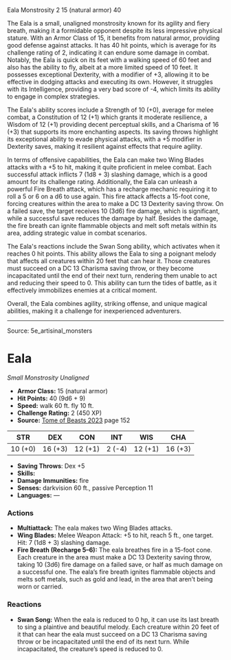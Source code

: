 <MonsterName/>Eala</MonsterName>
<CreatureType/>Monstrosity</CreatureType>
<CR/>2</CR>
<AC/>15 (natural armor)</AC>
<HP/>40</HP>
<summary>The Eala is a small, unaligned monstrosity known for its agility and fiery breath, making it a formidable opponent despite its less impressive physical stature. With an Armor Class of 15, it benefits from natural armor, providing good defense against attacks. It has 40 hit points, which is average for its challenge rating of 2, indicating it can endure some damage in combat. Notably, the Eala is quick on its feet with a walking speed of 60 feet and also has the ability to fly, albeit at a more limited speed of 10 feet. It possesses exceptional Dexterity, with a modifier of +3, allowing it to be effective in dodging attacks and executing its own. However, it struggles with its Intelligence, providing a very bad score of -4, which limits its ability to engage in complex strategies.</summary>

<detail>

The Eala's ability scores include a Strength of 10 (+0), average for melee combat, a Constitution of 12 (+1) which grants it moderate resilience, a Wisdom of 12 (+1) providing decent perceptual skills, and a Charisma of 16 (+3) that supports its more enchanting aspects. Its saving throws highlight its exceptional ability to evade physical attacks, with a +5 modifier in Dexterity saves, making it resilient against effects that require agility.

In terms of offensive capabilities, the Eala can make two Wing Blades attacks with a +5 to hit, making it quite proficient in melee combat. Each successful attack inflicts 7 (1d8 + 3) slashing damage, which is a good amount for its challenge rating. Additionally, the Eala can unleash a powerful Fire Breath attack, which has a recharge mechanic requiring it to roll a 5 or 6 on a d6 to use again. This fire attack affects a 15-foot cone, forcing creatures within the area to make a DC 13 Dexterity saving throw. On a failed save, the target receives 10 (3d6) fire damage, which is significant, while a successful save reduces the damage by half. Besides the damage, the fire breath can ignite flammable objects and melt soft metals within its area, adding strategic value in combat scenarios.

The Eala's reactions include the Swan Song ability, which activates when it reaches 0 hit points. This ability allows the Eala to sing a poignant melody that affects all creatures within 20 feet that can hear it. Those creatures must succeed on a DC 13 Charisma saving throw, or they become incapacitated until the end of their next turn, rendering them unable to act and reducing their speed to 0. This ability can turn the tides of battle, as it effectively immobilizes enemies at a critical moment. 

Overall, the Eala combines agility, striking offense, and unique magical abilities, making it a challenge for inexperienced adventurers.</detail>



---

Source: 5e_artisinal_monsters

# Eala

*Small* *Monstrosity* *Unaligned*

- **Armor Class:** 15 (natural armor)
- **Hit Points:** 40 (9d6 + 9)
- **Speed:** walk 60 ft. fly 10 ft.
- **Challenge Rating:** 2 (450 XP)
- **Source:** [Tome of Beasts 2023](https://koboldpress.com/kpstore/product/tome-of-beasts-1-2023-edition/) page 152

| STR | DEX | CON | INT | WIS | CHA |
| --- | --- | --- | --- | --- | --- |
| 10 (+0) | 16 (+3) | 12 (+1) | 2 (-4) | 12 (+1) | 16 (+3) |

- **Saving Throws**: Dex +5
- **Skills:** 
- **Damage Immunities:** fire
- **Senses:** darkvision 60 ft., passive Perception 11
- **Languages:** —

### Actions

- **Multiattack:** The eala makes two Wing Blades attacks.
- **Wing Blades:** Melee Weapon Attack: +5 to hit, reach 5 ft., one target. Hit: 7 (1d8 + 3) slashing damage.
- **Fire Breath (Recharge 5–6):** The eala breathes fire in a 15-foot cone. Each creature in the area must make a DC 13 Dexterity saving throw, taking 10 (3d6) fire damage on a failed save, or half as much damage on a successful one. The eala’s fire breath ignites flammable objects and melts soft metals, such as gold and lead, in the area that aren’t being worn or carried.

### Reactions

- **Swan Song:** When the eala is reduced to 0 hp, it can use its last breath to sing a plaintive and beautiful melody. Each creature within 20 feet of it that can hear the eala must succeed on a DC 13 Charisma saving throw or be incapacitated until the end of its next turn. While incapacitated, the creature’s speed is reduced to 0.


